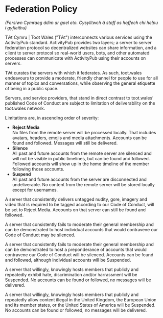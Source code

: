 # Federation Policy

_(Fersiwn Cymraeg ddim ar gael eto. Cysylltwch â staff os hoffech chi helpu i gyfieithu)_

Tŵt Cymru | Toot Wales ("Tŵt") interconnects various services using the ActivityPub standard. ActivityPub provides two layers; a server to server federation protocol so decentralized websites can share information, and a client to server protocol so real-world users, bots, and other automated processes can communicate with ActivityPub using their accounts on servers.

Tŵt curates the servers with which it federates. As such, toot.wales endeavours to provide a moderate, friendly channel for people to use for all manner of topics and conversations, while observing the general etiquette of being in a public space.

Servers, and service providers, that stand in direct contrast to toot.wales’ published Code of Conduct are subject to limitation of deliverability on the toot.wales network.

Limitations are, in ascending order of severity: 

* **Reject Media** \
No files from the remote server will be processed locally. That includes avatars, headers, emojis and media attachments. Accounts can be found and followed. Messages will still be delivered.
* **Silence** \
All past and future accounts from the remote server are silenced and will not be visible in public timelines, but can be found and followed. Followed accounts will show up in the home timeline of the member following those accounts.
* **Suspend** \
All past and future accounts from the server are disconnected and undeliverable. No content from the remote server will be stored locally except for usernames.

A server that consistently delivers untagged nudity, gore, imagery and video that is required to be tagged according to our Code of Conduct, will be set to Reject Media. Accounts on that server can still be found and followed.

A server that consistently fails to moderate their general membership and can be demonstrated to host individual accounts that would contravene our Code of Conduct may be silenced.

A server that consistently fails to moderate their general membership and can be demonstrated to host a preponderance of accounts that would contravene our Code of Conduct will be silenced. Accounts can be found and followed, although individual accounts will be Suspended.

A server that willingly, knowingly hosts members that publicly and repeatedly exhibit hate, discrimination and/or harrassment will be Suspended. No accounts can be found or followed, no messages will be delivered.

A server that willingly, knowingly hosts members that publicly and repeatedly allow content illegal in the United Kingdom, the European Union and its member states, or the United States of America will be Suspended. No accounts can be found or followed, no messages will be delivered.
